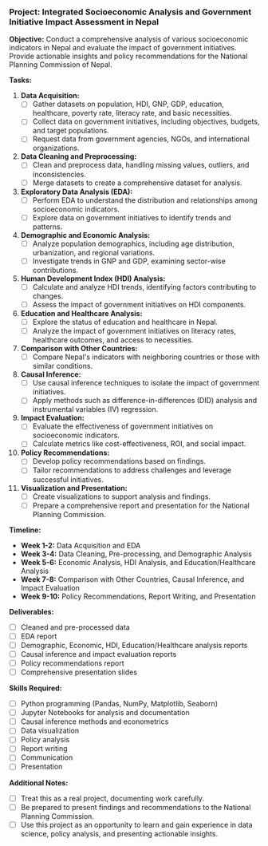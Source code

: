 ### Project: Integrated Socioeconomic Analysis and Government Initiative Impact Assessment in Nepal

**Objective:**
Conduct a comprehensive analysis of various socioeconomic indicators in Nepal and evaluate the impact of government initiatives. Provide actionable insights and policy recommendations for the National Planning Commission of Nepal.

**Tasks:**

1. **Data Acquisition:**
   - [ ] Gather datasets on population, HDI, GNP, GDP, education, healthcare, poverty rate, literacy rate, and basic necessities.
   - [ ] Collect data on government initiatives, including objectives, budgets, and target populations.
   - [ ] Request data from government agencies, NGOs, and international organizations.

2. **Data Cleaning and Preprocessing:**
   - [ ] Clean and preprocess data, handling missing values, outliers, and inconsistencies.
   - [ ] Merge datasets to create a comprehensive dataset for analysis.

3. **Exploratory Data Analysis (EDA):**
   - [ ] Perform EDA to understand the distribution and relationships among socioeconomic indicators.
   - [ ] Explore data on government initiatives to identify trends and patterns.

4. **Demographic and Economic Analysis:**
   - [ ] Analyze population demographics, including age distribution, urbanization, and regional variations.
   - [ ] Investigate trends in GNP and GDP, examining sector-wise contributions.

5. **Human Development Index (HDI) Analysis:**
   - [ ] Calculate and analyze HDI trends, identifying factors contributing to changes.
   - [ ] Assess the impact of government initiatives on HDI components.

6. **Education and Healthcare Analysis:**
   - [ ] Explore the status of education and healthcare in Nepal.
   - [ ] Analyze the impact of government initiatives on literacy rates, healthcare outcomes, and access to necessities.

7. **Comparison with Other Countries:**
   - [ ] Compare Nepal's indicators with neighboring countries or those with similar conditions.

8. **Causal Inference:**
   - [ ] Use causal inference techniques to isolate the impact of government initiatives.
   - [ ] Apply methods such as difference-in-differences (DID) analysis and instrumental variables (IV) regression.

9. **Impact Evaluation:**
   - [ ] Evaluate the effectiveness of government initiatives on socioeconomic indicators.
   - [ ] Calculate metrics like cost-effectiveness, ROI, and social impact.

10. **Policy Recommendations:**
    - [ ] Develop policy recommendations based on findings.
    - [ ] Tailor recommendations to address challenges and leverage successful initiatives.

11. **Visualization and Presentation:**
    - [ ] Create visualizations to support analysis and findings.
    - [ ] Prepare a comprehensive report and presentation for the National Planning Commission.

**Timeline:**
* **Week 1-2:** Data Acquisition and EDA
* **Week 3-4:** Data Cleaning, Pre-processing, and Demographic Analysis
* **Week 5-6:** Economic Analysis, HDI Analysis, and Education/Healthcare Analysis
* **Week 7-8:** Comparison with Other Countries, Causal Inference, and Impact Evaluation
* **Week 9-10:** Policy Recommendations, Report Writing, and Presentation

**Deliverables:**
* [ ] Cleaned and pre-processed data
* [ ] EDA report
* [ ] Demographic, Economic, HDI, Education/Healthcare analysis reports
* [ ] Causal inference and impact evaluation reports
* [ ] Policy recommendations report
* [ ] Comprehensive presentation slides

**Skills Required:**
* [ ] Python programming (Pandas, NumPy, Matplotlib, Seaborn)
* [ ] Jupyter Notebooks for analysis and documentation
* [ ] Causal inference methods and econometrics
* [ ] Data visualization
* [ ] Policy analysis
* [ ] Report writing
* [ ] Communication
* [ ] Presentation

**Additional Notes:**
* [ ] Treat this as a real project, documenting work carefully.
* [ ] Be prepared to present findings and recommendations to the National Planning Commission.
* [ ] Use this project as an opportunity to learn and gain experience in data science, policy analysis, and presenting actionable insights.
